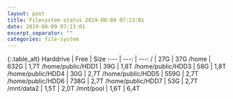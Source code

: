 ```yaml
---
layout: post
title: Filesystem status 2019-08-09 07:13:01
date: 2019-08-09 07:13:01
excerpt_separator: ""
categories: file-system
---
```

{:.table_alt}
Harddrive | Free | Size
:--- | ---: | ---:
/ | 27G | 37G
/home | 632G | 1,7T
/home/public/HDD1 | 39G | 1,8T
/home/public/HDD3 | 58G | 1,8T
/home/public/HDD4 | 30G | 2,7T
/home/public/HDD5 | 559G | 2,7T
/home/public/HDD6 | 738G | 2,7T
/home/public/HDD7 | 53G | 2,7T
/mnt/data2 | 1,5T | 2,0T
/mnt/pool | 1,6T | 6,4T

